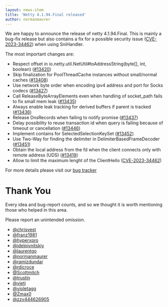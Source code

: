 ```yaml
---
layout: news-item
title: 'Netty 4.1.94.Final released'
author: normanmaurer
---
```


We are happy to announce the release of netty 4.1.94.Final. This is mainly a bug-fix release but also contains a fix for a possible security issue ([CVE-2023-34462](https://github.com/netty/netty/security/advisories/GHSA-6mjq-h674-j845)) when using SniHandler.

The most important changes are:

* Respect offset in io.netty.util.NetUtil#toAddressString(byte[], int, boolean) ([#13420](https://github.com/netty/netty/pull/13420)) 
* Skip finalization for PoolThreadCache instances without small/normal caches ([#13408](https://github.com/netty/netty/pull/13408))
* Use network byte order when encoding ipv4 address and port for Socks codecs ([#13427](https://github.com/netty/netty/pull/13427))
* Call ReleaseByteArrayElements even when handling of socket_path fails to fix small mem leak ([#13435](https://github.com/netty/netty/pull/13435))
* Always enable leak tracking for derived buffers if parent is tracked ([#13436](https://github.com/netty/netty/pull/13436))
* Release DnsRecords when failing to notify promise ([#13437](https://github.com/netty/netty/pull/13437)) 
* Delay possibility to reuse transaction id when query is failing because of timeout or cancellation ([#13446](https://github.com/netty/netty/pull/13446)) 
* Implement contains for SelectedSelectionKeySet ([#13452](https://github.com/netty/netty/pull/13452)) 
* Use Two-Way for finding the delimiter in DelimiterBasedFrameDecoder ([#13451](https://github.com/netty/netty/pull/13451)) 
* Obtain the local address from the fd when the client connects only with remote address (UDS) ([#13419](https://github.com/netty/netty/pull/13419))
* Allow to limit the maximum lenght of the ClientHello ([CVE-2023-34462](https://github.com/netty/netty/security/advisories/GHSA-6mjq-h674-j845))

For more details please visit our [bug tracker](https://github.com/netty/netty/issues?q=milestone%3A4.1.94.Final+is%3Aclosed)


# Thank You

Every idea and bug-report counts, and so we thought it is worth mentioning those who helped in this area.

Please report an unintended omission.

* [@chrisvest](https://github.com/chrisvest)
* [@franz1981](https://github.com/franz1981)
* [@hyperxpro](https://github.com/hyperxpro)
* [@idelpivnitskiy](https://github.com/idelpivnitskiy)
* [@laurentgo](https://github.com/laurentgo)
* [@normanmaurer](https://github.com/normanmaurer)
* [@ramizdundar](https://github.com/ramizdundar)
* [@rdicroce](https://github.com/rdicroce)
* [@Scottmitch](https://github.com/Scottmitch)
* [@trustin](https://github.com/trustin)
* [@vietj](https://github.com/vietj)
* [@violetagg](https://github.com/violetagg)
* [@Zmax0](https://github.com/Zmax0)
* [@zzy444626905](https://github.com/zzy444626905)
 